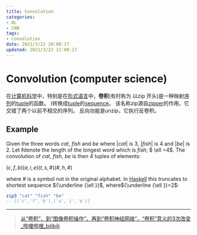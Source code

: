 ```yaml
---
title: Convolution
categories:
- DL
- CNN
tags:
- convolution
date: 2021/3/22 20:00:17
updated: 2021/3/22 12:00:17
---
```


# Convolution (computer science)

在[计算机科学](https://en.wikipedia.org/wiki/Computer_science)中，特别是在[形式语言](https://en.wikipedia.org/wiki/Formal_language)中，**卷积**(有时称为 以zip 开头)是一种映射[序列](https://en.wikipedia.org/wiki/Sequence)的[tuple](https://en.wikipedia.org/wiki/Tuple)的函数。 )转换成[tuple](https://en.wikipedia.org/wiki/Tuple)的[sequence](https://en.wikipedia.org/wiki/Sequence)。 该名称zip源自[zipper](https://en.wikipedia.org/wiki/Zipper)的作用，它交错了两个以前不相交的序列。 反向功能是unzip，它执行反卷积。

## Example

Given the three words *cat*, *fish* and *be* where |*cat*| is 3, |*fish*| is 4 and |*be*| is 2. Let $\ell$denote the length of the longest word which is *fish*; $ \ell =4$. The convolution of *cat*, *fish*, *be* is then 4 tuples of elements:

${\displaystyle (c,f,b)(a,i,e)(t,s,\#)(\#,h,\#)}$

where *#* is a symbol not in the original alphabet. In [Haskell](https://en.wikipedia.org/wiki/Haskell_(programming_language)) this truncates to shortest sequence ${\underline {\ell }}$, where${\underline {\ell }}=2$:

```haskell
zip3 "cat" "fish" "be"
-- [('c','f','b'),('a','i','e')]
```

---

> [从“卷积”、到“图像卷积操作”、再到“卷积神经网络”，“卷积”意义的3次改变_哔哩哔哩_bilibili](https://www.bilibili.com/video/BV1VV411478E)

